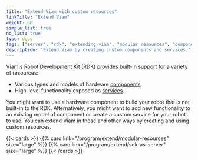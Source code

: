 ```yaml
---
title: "Extend Viam with custom resources"
linkTitle: "Extend Viam"
weight: 60
simple_list: true
no_list: true
type: docs
tags: ["server", "rdk", "extending viam", "modular resources", "components", "services"]
description: "Extend Viam by creating custom components and services."
---
```


Viam's [Robot Development Kit (RDK)](/internals/rdk/) provides built-in support for a variety of resources:

- Various types and models of hardware [components](/components).
- High-level functionality exposed as [services](/services).

You might want to use a hardware component to build your robot that is not built-in to the RDK.
Alternatively, you might want to add new functionality to an existing model of component or create a custom service for your robot to use.
You can extend Viam in these and other ways by creating and using custom resources.

{{< cards >}}
    {{% card link="/program/extend/modular-resources" size="large" %}}
    {{% card link="/program/extend/sdk-as-server" size="large" %}}
{{< /cards >}}
